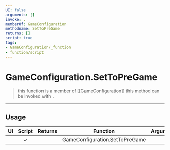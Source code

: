 ```yaml
---
UI: false
arguments: []
invoke: .
memberOf: GameConfiguration
methodname: SetToPreGame
returns: []
script: true
tags:
- GameConfiguration/_function
- function/script
---
```

# GameConfiguration.SetToPreGame
> this function is a member of [[GameConfiguration]]
> this method can be invoked with `.`
-----
## Usage
|  UI | Script | Returns | Function | Arguments |
|:---:|:------:|-------:|:--------:|:---------|
| |✓||GameConfiguration.SetToPreGame||
